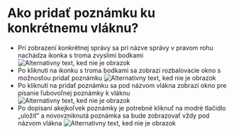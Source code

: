 # Ako pridať poznámku ku konkrétnemu vláknu?
-	Pri zobrazení konkrétnej správy sa pri názve správy v pravom rohu nachádza ikonka s troma zvyslimi bodkami
![Alternativny text, ked nie je obrazok](../obrázok11.png "Nazov obrazku")
-	Po kliknutí na ikonku s troma bodkami sa zobrazí rozbalovacie okno s možnosťou pridať poznámku
![Alternativny text, ked nie je obrazok](../obrázok12.png "Nazov obrazku")
-	Po kliknutí na pridať poznámku sa pod názvom vlákna zobrazí okno pre písanie ľubovoľnej poznámky k vláknu
![Alternativny text, ked nie je obrazok](../obrázok13.png "Nazov obrazku")
-	Po dopísaní akejkoľvek poznámky je potrebné kliknuť na modré tlačidlo „uložiť“ a novovzniknutá poznámka sa bude zobrazovať vždy pod názvom vlákna
![Alternativny text, ked nie je obrazok](../obrázok14.png "Nazov obrazku")